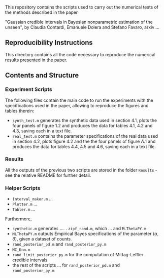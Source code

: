 This repository contains the scripts used to carry out the numerical tests of the methods described in the paper

"Gaussian credible intervals in Bayesian nonparametric estimation of the unseen", by Claudia Contardi, Emanuele Dolera and Stefano Favaro, arxiv ...

## Reproducibility Instructions

This directory contains all the code necessary to reproduce the numerical results presented in the paper.

## Contents and Structure

### Experiment Scripts
The following files contain the main code to run the experiments with the specifications used in the paper, allowing to reproduce the figures and tables therein:
- `synth_test.m` generates the synthetic data used in section 4.1, plots the four panels of figure 1.2 and produces the data for tables 4.1, 4.2 and 4.3, saving each in a text file.
- `real_test.m` contains the parameter specifications of the real data used in section 4.2, plots figure 4.2 and the the four panels of figure A.1 and produces the data for tables 4.4, 4.5 and 4.6, saving each in a text file.

### Results
All the outputs of the previous two scripts are stored in the folder `Results` - see the relative README for further detail.


### Helper Scripts
- `Interval_maker.m` ...
- `Plotter.m` ...
- `Tabler.m` ...

Furthermore, 
- `synthetic.m` generates .... . `zipf_rand.m`, which ... and `MLThetaPY.m`
- `MLThetaPY.m` outputs Empirical Bayes specifications of the parameter $(\alpha, \theta)$, given a dataset of counts.
- `rand_posterior_pd.m` and `rand_posterior_py.m`
- `MC_Knm.m`
- `rand_limit_posterior_py.m` for the computation of Mittag-Leffler credible intervals
- the rest of the scripts ... for `rand_posterior_pd.m` and `rand_posterior_py.m`

